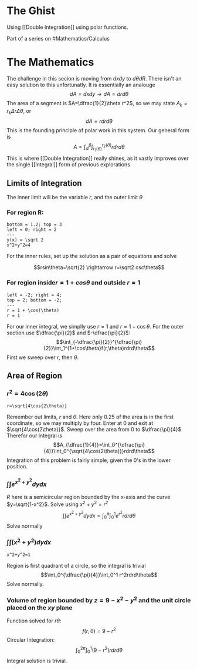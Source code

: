 # The Ghist
Using [[Double Integration]] using polar functions.

Part of a series on #Mathematics/Calculus 

# The Mathematics
The challenge in this secion is moving from $dxdy$ to $d\theta dR$. There isn't an easy solution to this unfortunatly. It is essentially an analouge$$dA=dxdy\rightarrow dA= drd\theta$$The area of a segment is $A=\dfrac{1}{2}\theta r^2$, so we may state $A_k = r_k \Delta r \Delta \theta$, or $$dA=rdrd\theta$$This is the founding principle of polar work in this system. Our general form is $$A=\int_\alpha^\beta\int_{r_1(\theta)}^{r_2(\theta)}rdrd\theta$$This is where [[Double Integration]] really shines, as it vastly improves over the single [[Integral]] form of previous explorations

## Limits of Integration
The inner limit will be the variable $r$, and the outer limit $\theta$
### For region R:
```desmos-graph
bottom = 1.2; top = 3
left = 0; right = 2
---
y(x) = \sqrt 2
x^2+y^2=4
```
For the inner rules, set up the solution as a pair of equations and solve

$$rsin\theta=\sqrt{2} \rightarrow r=\sqrt2 csc\theta$$

### For region inside$r= 1 + cos\theta$ and outside $r=1$
```desmos-graph
left = -2; right = 4;
top = 2; bottom = -2;
---
r = 1 + \cos(\theta)
r = 1
```
For our inner integral, we simplly use $r=1$ and $r = 1+\cos \theta$. For the outer section use $\dfrac{\pi}{2}$ and $-\dfrac{\pi}{2}$:$$\int_{-\dfrac{\pi}{2}}^{\dfrac{\pi}{2}}\int_1^{1+\cos\theta}f(r,\theta)rdrd\theta$$First we sweep over $r$, then $\theta$.


## Area of Region

### $r^2=4\cos(2\theta)$
```desmos-graph
r=\sqrt{4\cos{2\theta}}
```
Remember out limits, $r$ and $\theta$. Here only 0.25 of the area is in the first coordinate, so we may multiply by four. Enter at $0$ and exit at $\sqrt{4\cos(2\theta)}$. Sweep over the area from $0$ to $\dfrac{\pi}{4}$. Therefor our integral is $$A_{\dfrac{1}{4}}=\int_0^{\dfrac{\pi}{4}}\int_0^{\sqrt{4\cos(2\theta)}}rdrd\theta$$Integration of this problem is fairly simple, given the $0$'s in the lower position. 

### $\int\int e^{x^2+y^2}dydx$

$R$ here is a semicircular region bounded by the x-axis and the curve $y=\sqrt{1-x^2}$. Solve using $x^2+y^2 = r^2$ $$\int\int e^{x^2+y^2}dydx=\int_0^{\pi}\int_0^1 e^{r^2}rdrd\theta$$Solve normally

### $\int\int(x^2+y^2)dydx$
```desmos-graph
x^2+y^2=1
```
Region is first quadrant of a circle, so the integral is trivial $$\int_0^{\dfrac{\pi}{4}}\int_0^1 r^2rdrd\theta$$Solve normally.

### Volume of region bounded by $z=9-x^2-y^2$ and the unit circle placed on the $xy$ plane
Function solved for $r\theta$:$$f(r,\theta)=9-r^2$$
Circular Integration: $$\int_0^{2\pi}\int_0^1(9-r^2)rdrd\theta$$Integral solution is trivial.
